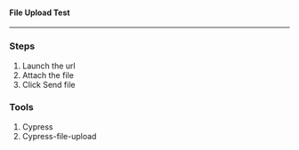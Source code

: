 #### File Upload Test
---

### Steps
1. Launch the url
2. Attach the file
3. Click Send file

### Tools
1. Cypress
2. Cypress-file-upload
